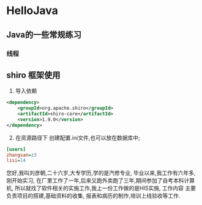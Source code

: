 # HelloJava
## Java的一些常规练习

### 线程

## shiro 框架使用
1. 导入依赖
```xml
<dependency>
    <groupId>org.apache.shiro</groupId>
    <artifactId>shiro-core</artifactId>
    <version>1.9.0</version>
</dependency>


```
2. 在资源路径下 创建配置.ini文件,也可以放在数据库中;
```ini
[users]
zhangsan=z3
lisi=l4
```

您好,我叫刘彦朝,二十六岁,大专学历,学的是汽修专业,
毕业以来,我工作有六年多,刚开始实习,
在厂里工作了一年,后来又跑外卖跑了三年,期间参加了自考本科计算机,
所以就找了软件相关的实施工作,我上一份工作做的是HIS实施,
工作内容 主要负责项目的搭建,基础资料的收集,
报表和病历的制作,培训上线验收等工作.

